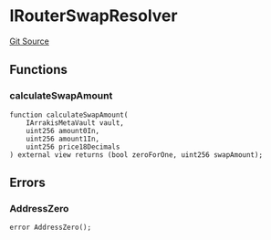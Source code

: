 # IRouterSwapResolver

[Git Source](https://github.com/ArrakisFinance/arrakis-modular/blob/main/src/interfaces/IRouterSwapResolver.sol)

## Functions

### calculateSwapAmount

```solidity
function calculateSwapAmount(
    IArrakisMetaVault vault,
    uint256 amount0In,
    uint256 amount1In,
    uint256 price18Decimals
) external view returns (bool zeroForOne, uint256 swapAmount);
```

## Errors

### AddressZero

```solidity
error AddressZero();
```
